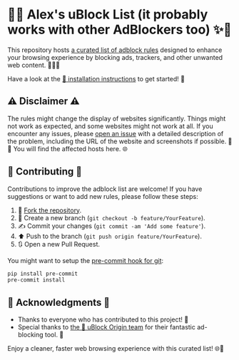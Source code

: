# 🛑✨ Alex's uBlock List (it probably works with other AdBlockers too) ✨🛑

This repository hosts [a curated list of adblock rules](alexanderadam.txt) designed to enhance your browsing experience by blocking ads, trackers, and other unwanted web content. 🚫🕵️‍♂️

Have a look at the [📜 installation instructions](https://alexanderadam.github.io/adblock_list/#installation) to get started! 🚀

## ⚠️ Disclaimer ⚠️

The rules might change the display of websites significantly. Things might not work as expected, and some websites might not work at all. If you encounter any issues, please [open an issue](https://github.com/alexanderadam/adblock_list/issues/new) with a detailed description of the problem, including the URL of the website and screenshots if possible. 📝📸
You will find the affected hosts here. 🌐

## 🤝 Contributing 🤝

Contributions to improve the adblock list are welcome! If you have suggestions or want to add new rules, please follow these steps:

1. 🍴 [Fork the repository](https://github.com/alexanderadam/adblock_list/fork).
2. 🌿 Create a new branch (`git checkout -b feature/YourFeature`).
3. ✍️ Commit your changes (`git commit -am 'Add some feature'`).
4. ⬆️ Push to the branch (`git push origin feature/YourFeature`).
5. 🔃 Open a new Pull Request.

You might want to setup the [pre-commit hook for git](https://git-scm.com/book/en/v2/Customizing-Git-Git-Hooks):

```bash
pip install pre-commit
pre-commit install
```

## 🙏 Acknowledgments 🙏

- Thanks to everyone who has contributed to this project! 🎉
- Special thanks to [the 🛑 uBlock Origin team](https://github.com/gorhill/uBlock?tab=readme-ov-file#ublock-origin-ubo) for their fantastic ad-blocking tool. 🌟

Enjoy a cleaner, faster web browsing experience with this curated list! 🌐🚀
